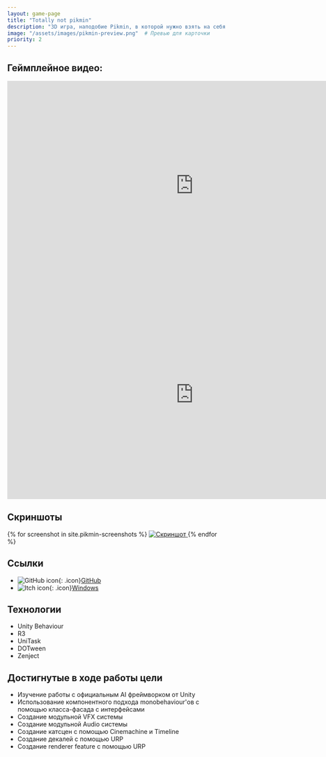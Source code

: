 ```yaml
---
layout: game-page
title: "Totally not pikmin"
description: "3D игра, наподобие Pikmin, в которой нужно взять на себя управление группой существ."
image: "/assets/images/pikmin-preview.png"  # Превью для карточки
priority: 2
---
```


## Геймплейное видео:
<div class="video-grid">
<iframe 
  width="853" 
  height="480" 
  src="https://www.youtube.com/embed/Ymxn-hAhA-U" 
  frameborder="0" 
  allowfullscreen>
</iframe>
<iframe 
src="https://vkvideo.ru/video_ext.php?oid=-231591601&id=456239019&hd=2&hash=91cd2a2812a6dac4" 
width="853" height="480" 
allow="autoplay; encrypted-media; fullscreen; picture-in-picture; screen-wake-lock;" 
frameborder="0" 
allowfullscreen>
</iframe>
</div>

## Скриншоты
 <div class="gallery">
    {% for screenshot in site.pikmin-screenshots %}
  <a href="{{ screenshot.image | relative_url }}" data-lightbox="gallery" data-title="Скриншот">
        <img src="{{ screenshot.image | relative_url }}" alt="Скриншот" class="project-image">
    </a>
{% endfor %}
</div> 

<script src="https://cdnjs.cloudflare.com/ajax/libs/lightbox2/2.11.3/js/lightbox-plus-jquery.min.js"></script>
<script>
    // Инициализация с настройками
    lightbox.option({
        'resizeDuration': 200,
        'wrapAround': true,
        'fadeDuration': 200,
        'disableScrolling': false,
        'fitImagesInViewport': false,
        'maxWidth': 1280,
        'maxHeight': 720,
        'positionFromTop': 100
    })
</script>

## Ссылки  
- ![GitHub icon](https://github.githubassets.com/favicons/favicon.svg){: .icon}[GitHub](https://github.com/furyohfury/FreeRealEstate/tree/Pikmin)
- ![Itch icon](https://static.itch.io/images/itchio-textless-black.svg){: .icon}[Windows](https://furyohfury.itch.io/totally-not-pikmin)

## Технологии  
- Unity Behaviour
- R3
- UniTask
- DOTween
- Zenject

## Достигнутые в ходе работы цели
- Изучение  работы с официальным AI фреймворком от Unity
- Использование компонентного подхода monobehaviour'ов с помощью класса-фасада с интерфейсами
- Создание модульной VFX системы
- Создание модульной Audio системы
- Создание катсцен с помощью Cinemachine и Timeline
- Создание декалей с помощью URP
- Создание renderer feature с помощью URP